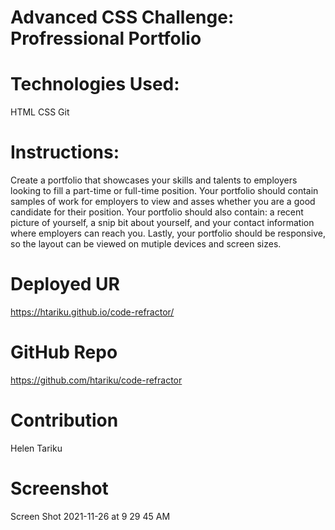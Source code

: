 # Advanced CSS Challenge: Profressional Portfolio

# Technologies Used:
HTML
CSS
Git

# Instructions:
Create a portfolio that showcases your skills and talents to employers looking to fill a part-time or full-time position. Your portfolio should contain samples of work for employers to view and asses whether you are a good candidate for their position. Your portfolio should also contain: a recent picture of yourself, a snip bit about yourself, and your contact information where employers can reach you. Lastly, your portfolio should be responsive, so the layout can be viewed on mutiple devices and screen sizes. 

# Deployed UR
https://htariku.github.io/code-refractor/

# GitHub Repo
https://github.com/htariku/code-refractor

# Contribution
Helen Tariku

# Screenshot
Screen Shot 2021-11-26 at 9 29 45 AM